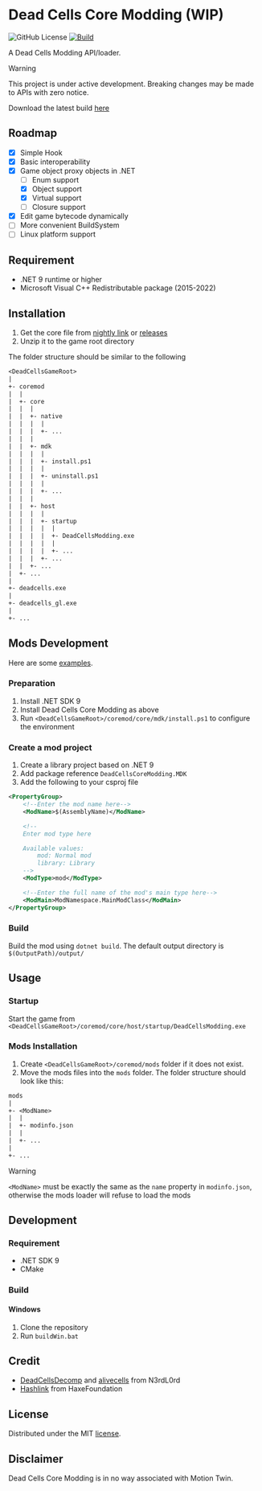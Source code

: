 ﻿
# Dead Cells Core Modding (WIP)

![GitHub License](https://img.shields.io/github/license/dead-cells-core-modding/core) 
[![Build](https://github.com/dead-cells-core-modding/core/actions/workflows/build.yml/badge.svg?branch=main)](https://github.com/dead-cells-core-modding/core/actions/workflows/build.yml)


A Dead Cells Modding API/loader. 

> [!WARNING]
> This project is under active development. Breaking changes may be made to APIs with zero notice.

Download the latest build [here](https://nightly.link/dead-cells-core-modding/core/workflows/build/main)

## Roadmap

- [x] Simple Hook
- [x] Basic interoperability
- [x] Game object proxy objects in .NET
	- [ ] Enum support
	- [x] Object support
	- [x] Virtual support
	- [ ] Closure support
- [x] Edit game bytecode dynamically
- [ ] More convenient BuildSystem
- [ ] Linux platform support

## Requirement

- .NET 9 runtime or higher
- Microsoft Visual C++ Redistributable package (2015-2022)

## Installation

1. Get the core file from [nightly link](https://nightly.link/dead-cells-core-modding/core/workflows/build/main) or [releases](https://github.com/dead-cells-core-modding/core/releases)
2. Unzip it to the game root directory

The folder structure should be similar to the following
```txt
<DeadCellsGameRoot>
|
+- coremod
|  |
|  +- core
|  |  |
|  |  +- native
|  |  |  |
|  |  |  +- ...
|  |  |
|  |  +- mdk
|  |  |	 |
|  |  |  +- install.ps1
|  |  |  |
|  |  |  +- uninstall.ps1
|  |  |  |
|  |  |  +- ...
|  |  |
|  |  +- host
|  |  |  |
|  |  |  +- startup
|  |  |  |  |
|  |  |  |  +- DeadCellsModding.exe
|  |  |  |  |
|  |  |  |  +- ...
|  |  |  +- ...
|  |  +- ...
|  +- ...
|
+- deadcells.exe
|
+- deadcells_gl.exe
|
+- ...
```

## Mods Development

Here are some [examples](https://github.com/dead-cells-core-modding/core/tree/main/sample).

### Preparation

1. Install .NET SDK 9
2. Install Dead Cells Core Modding as above
3. Run `<DeadCellsGameRoot>/coremod/core/mdk/install.ps1` to configure the environment

### Create a mod project

1. Create a library project based on .NET 9
2. Add package reference `DeadCellsCoreModding.MDK`
3. Add the following to your csproj file
```xml
<PropertyGroup>
	<!--Enter the mod name here-->
	<ModName>$(AssemblyName)</ModName>

	<!--
	Enter mod type here

	Available values:
		mod: Normal mod
		library: Library
	-->
	<ModType>mod</ModType>

	<!--Enter the full name of the mod's main type here-->
	<ModMain>ModNamespace.MainModClass</ModMain>
</PropertyGroup>
```

### Build

Build the mod using `dotnet build`.
The default output directory is `$(OutputPath)/output/`

## Usage

### Startup

Start the game from `<DeadCellsGameRoot>/coremod/core/host/startup/DeadCellsModding.exe`

### Mods Installation

1. Create `<DeadCellsGameRoot>/coremod/mods` folder if it does not exist.
2. Move the mods files into the `mods` folder. The folder structure should look like this:
```txt
mods
|
+- <ModName>
|  |
|  +- modinfo.json
|  |
|  +- ...
|
+- ...
```

> [!WARNING]
> `<ModName>` must be exactly the same as the `name` property in `modinfo.json`, otherwise the mods loader will refuse to load the mods

## Development

### Requirement

- .NET SDK 9
- CMake

### Build

#### Windows

1. Clone the repository
2. Run `buildWin.bat`

## Credit

- [DeadCellsDecomp](https://github.com/N3rdL0rd/DeadCellsDecomp) and [alivecells](https://github.com/N3rdL0rd/alivecells) from N3rdL0rd
- [Hashlink](https://github.com/HaxeFoundation/hashlink) from HaxeFoundation

## License

Distributed under the MIT [license](https://github.com/DreamBoxSpy/DeadCellsCoreModding/blob/main/LICENSE).

## Disclaimer
Dead Cells Core Modding is in no way associated with Motion Twin.
